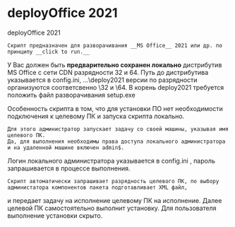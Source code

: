 # deployOffice 2021
deployOffice 2021

  	Скрипт предназначен для разворачивания __MS Office__ 2021 или др. по принципу __click to run.__
	
  У Вас должен быть __предварительно сохранен локально__ дистрибутив MS Office с сети CDN разрядности 32 и 64.
  Путь до дистрибутива указывается в config.ini, ...\deploy2021 версии по разрядности организуются соответсвенно \32 и \64.
  В корень deploy2021 требуется положить файл разворачивания setup.exe
  
  Особенность скрипта в том, что для установки ПО нет необходимости подключения к целевому ПК и запуска скрипта локально.
  
	Для этого администратор запускает задачу со своей машины, указывая имя целевого ПК.
	Да, для выполнения необходимы права доступа локального администратора и на удаленной машине включен admin$.
	
Логин локального администратора указывается в config.ini , пароль запрашивается в процессе выполнения.

	Скрипт автоматически запрашивает разрядность целевого ПК, по выбору администатора компонентов пакета подготавливает XML файл,
и передает задачу на исполнение целевому ПК на исполнение. Далее целевой ПК самостоятельно выполнит установку. Для пользователя выполнение установки скрыто.
